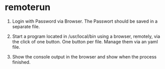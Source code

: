 # remoterun
1. Login with Password via Browser. The Passwort should be saved in a separate file.

2. Start a program located in /usr/local/bin using a browser, remotely, via the click of one button. One button per file. Manage them via an yaml file.

3. Show the console output in the browser and show when the process finished.
